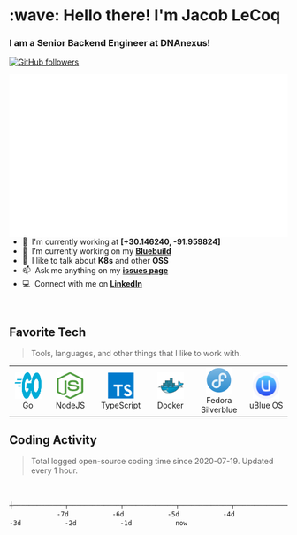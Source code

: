 <h1 align="left" id="brogrammer-title">:wave: Hello there! I'm Jacob LeCoq</h1>
<h3 align="left">I am a Senior Backend Engineer at DNAnexus!</h3>

<p align="left">
  <a href="https://github.com/bayou-brogrammer?tab=followers">
    <img alt="GitHub followers" src="https://img.shields.io/github/followers/bayou-brogrammer?style=flat&logo=github">
  </a>
</p>

<a href="#brogrammer-title">
  <img src="https://raw.githubusercontent.com/MacroPower/github-stats-transparent/output/generated/overview.svg" alt="macropower" align="right" />
</a>

- :office: &nbsp;I'm currently working at **[+30.146240, -91.959824]**
- :seedling: &nbsp;I’m currently working on my **[Bluebuild]**
- :speech_balloon: &nbsp;I like to talk about **K8s** and other **OSS**
- :mailbox: &nbsp;Ask me anything on my **[issues page]**
- :computer: &nbsp;Connect with me on **[LinkedIn]**

<br>

<h2 align="left" id="brogrammer-tech">Favorite Tech</h2>

> Tools, languages, and other things that I like to work with.

<table>
  <tr>
    <td align="center" width="96">
      <a href="#brogrammer-tech">
        <img src="./imgs/go-flat.svg" width="48" height="48" alt="Golang" />
      </a>
      <br>Go
    </td>
    <td align="center" width="96">
      <a href="#brogrammer-tech">
        <img src="./imgs/node-js.svg" width="48" height="48" alt="Python" />
      </a>
      <br>NodeJS
    </td>
    <td align="center" width="96">
      <a href="#brogrammer-tech">
        <img src="./imgs/typescript-original.svg" width="48" height="48" alt="TypeScript" />
      </a>
      <br>TypeScript
    </td>
    <td align="center" width="96"> 
      <a href="#brogrammer-tech" >
        <img src="./imgs/docker-original.svg" width="48" height="48" alt="Docker" />
      </a>
      <br>Docker
    </td>
    <td align="center"  width="96">
      <a href="#brogrammer-tech">
        <img src="./imgs/fedora.svg" width="48" height="48" alt="Fedora Silverblue" />
      </a>
      <br>Fedora Silverblue
    </td>
    <td align="center"  width="96">
      <a href="#brogrammer-tech">
        <img src="./imgs/ublue.png" width="48" height="48" alt="uBlue OS" />
      </a>
      <br>uBlue OS
    </td>
  </tr>
</table>

<h2 align="left">Coding Activity</h2>

> Total logged open-source coding time since 2020-07-19. Updated every 1 hour.

<!-- prettier-ignore-start -->
<!-- START_SECTION:ascii_graph -->

```

             ┼─────────────┬─────────────┬─────────────┬─────────────┬─────────────┬─────────────┬─────────────┤ 
            -7d           -6d           -5d           -4d           -3d           -2d           -1d           now
```

<!-- END_SECTION:ascii_graph -->
<!-- prettier-ignore-end -->

<!-- links -->

[Bluebuild]: https://blue-build.org "Bluebuild Home"
[issues page]: https://github.com//bayou-brogrammer//bayou-brogrammer/issues "BayouBrogrammer/issues"
[linkedin]: https://www.linkedin.com/in/colvinjm "Jacob Colvin LinkedIn"
